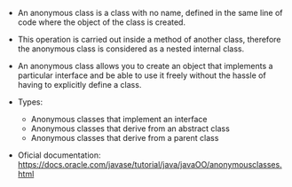 - An anonymous class is a class with no name, defined in the same line of code where the object of the class is created.
- This operation is carried out inside a method of another class, therefore the anonymous class is considered as a nested internal class.
- An anonymous class allows you to create an object that implements a particular interface and be able to use it freely without the hassle of having to explicitly define a class.
- Types:
    - Anonymous classes that implement an interface
    - Anonymous classes that derive from an abstract class
    - Anonymous classes that derive from a parent class


- Oficial documentation: https://docs.oracle.com/javase/tutorial/java/javaOO/anonymousclasses.html
